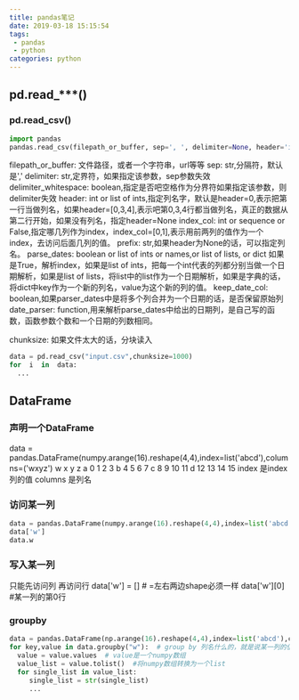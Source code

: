 ```yaml
---
title: pandas笔记
date: 2019-03-18 15:15:54
tags:
 - pandas
 - python
categories: python
---
```


## pd.read_***()
### pd.read_csv()
``` python
import pandas
pandas.read_csv(filepath_or_buffer, sep=', ', delimiter=None, header='infer', names=None, index_col=None, usecols=None, squeeze=False, prefix=None, mangle_dupe_cols=True, dtype=None, engine=None, converters=None, true_values=None, false_values=None, skipinitialspace=False, skiprows=None, nrows=None, na_values=None, keep_default_na=True, na_filter=True, verbose=False, skip_blank_lines=True, parse_dates=False, infer_datetime_format=False, keep_date_col=False, date_parser=None, dayfirst=False, iterator=False, chunksize=None, compression='infer', thousands=None, decimal=b'.', lineterminator=None, quotechar='"', quoting=0, escapechar=None, comment=None, encoding=None, dialect=None, tupleize_cols=None, error_bad_lines=True, warn_bad_lines=True, skipfooter=0, skip_footer=0, doublequote=True, delim_whitespace=False, as_recarray=None, compact_ints=None, use_unsigned=None, low_memory=True, buffer_lines=None, memory_map=False, float_precision=None)
```

filepath_or_buffer: 文件路径，或者一个字符串，url等等
sep: str,分隔符，默认是','
delimiter: str,定界符，如果指定该参数，sep参数失效
delimiter_whitespace: boolean,指定是否吧空格作为分界符如果指定该参数，则delimiter失效
header: int or list of ints,指定列名字，默认是header=0,表示把第一行当做列名，如果header=[0,3,4],表示吧第0,3,4行都当做列名，真正的数据从第二行开始，如果没有列名，指定header=None
index_col: int or sequence or False,指定哪几列作为index，index_col=[0,1],表示用前两列的值作为一个index，去访问后面几列的值。
prefix: str,如果header为None的话，可以指定列名。
parse_dates: boolean or list of ints or names,or list of lists, or dict 如果是True，解析index，如果是list of ints，把每一个int代表的列都分别当做一个日期解析，如果是list of lists，将list中的list作为一个日期解析，如果是字典的话，将dict中key作为一个新的列名，value为这个新的列的值。
keep_date_col: boolean,如果parser_dates中是将多个列合并为一个日期的话，是否保留原始列
date_parser: function,用来解析parse_dates中给出的日期列，是自己写的函数，函数参数个数和一个日期的列数相同。

chunksize: 如果文件太大的话，分块读入
``` python
data = pd.read_csv("input.csv",chunksize=1000)
for  i  in  data:
  ...
```

## DataFrame
### 声明一个DataFrame
data = pandas.DataFrame(numpy.arange(16).reshape(4,4),index=list('abcd'),columns=('wxyz')
    w  x  y  z
a  0  1  2  3
b  4  5  6  7
c  8  9  10  11
d  12  13  14  15
index 是index列的值
columns 是列名


### 访问某一列
``` python
data = pandas.DataFrame(numpy.arange(16).reshape(4,4),index=list('abcd'),columns=('wxyz')
data['w']
data.w
```

### 写入某一列
只能先访问列 再访问行
data['w'] = []   # =左右两边shape必须一样
data['w'][0]  #某一列的第0行

### groupby
``` python
data = pandas.DataFrame(np.arange(16).reshape(4,4),index=list('abcd'),columns=('wxyz'))
for key,value in data.groupby("w"):  # group by 列名什么的，就是说某一列的值一样分一组
  value = value.values  # value是一个numpy数组
  value_list = value.tolist()  #将numpy数组转换为一个list
  for single_list in value_list:
     single_list = str(single_list)
     ...
```
